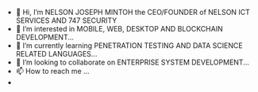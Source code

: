 - 👋 Hi, I’m NELSON JOSEPH MINTOH the CEO/FOUNDER of NELSON ICT SERVICES AND 747 SECURITY
- 👀 I’m interested in MOBILE, WEB, DESKTOP AND BLOCKCHAIN DEVELOPMENT...
- 🌱 I’m currently learning PENETRATION TESTING AND DATA SCIENCE RELATED LANGUAGES...
- 💞️ I’m looking to collaborate on ENTERPRISE SYSTEM DEVELOPMENT...
- 📫 How to reach me ...
- 

<!---
ceonmintoh/ceonmintoh is a ✨ special ✨ repository because its `README.md` (this file) appears on your GitHub profile.
You can click the Preview link to take a look at your changes.
--->
